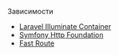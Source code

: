 
Зависимости

- [Laravel Illuminate Container](https://github.com/laravel/laravel/tree/11.x)
- [Symfony Http Foundation](https://github.com/symfony)
- [Fast Route](https://github.com/nikic/FastRoute)
